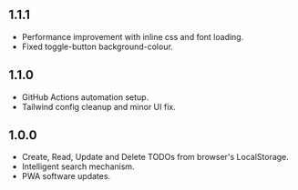 ## 1.1.1
- Performance improvement with inline css and font loading.  
- Fixed toggle-button background-colour.  

## 1.1.0
- GitHub Actions automation setup.  
- Tailwind config cleanup and minor UI fix.  

## 1.0.0
- Create, Read, Update and Delete TODOs from browser's LocalStorage.  
- Intelligent search mechanism.  
- PWA software updates.  
